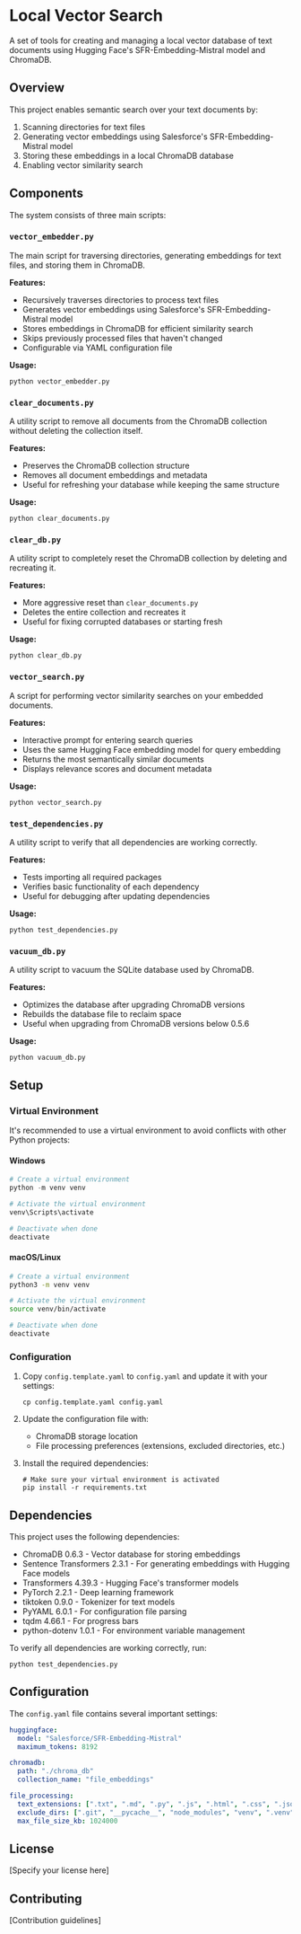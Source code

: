 # Local Vector Search

A set of tools for creating and managing a local vector database of text documents using Hugging Face's SFR-Embedding-Mistral model and ChromaDB.

## Overview

This project enables semantic search over your text documents by:
1. Scanning directories for text files
2. Generating vector embeddings using Salesforce's SFR-Embedding-Mistral model
3. Storing these embeddings in a local ChromaDB database
4. Enabling vector similarity search

## Components

The system consists of three main scripts:

### `vector_embedder.py`

The main script for traversing directories, generating embeddings for text files, and storing them in ChromaDB.

**Features:**
- Recursively traverses directories to process text files
- Generates vector embeddings using Salesforce's SFR-Embedding-Mistral model
- Stores embeddings in ChromaDB for efficient similarity search
- Skips previously processed files that haven't changed
- Configurable via YAML configuration file

**Usage:**
```
python vector_embedder.py
```

### `clear_documents.py`

A utility script to remove all documents from the ChromaDB collection without deleting the collection itself.

**Features:**
- Preserves the ChromaDB collection structure
- Removes all document embeddings and metadata
- Useful for refreshing your database while keeping the same structure

**Usage:**
```
python clear_documents.py
```

### `clear_db.py`

A utility script to completely reset the ChromaDB collection by deleting and recreating it.

**Features:**
- More aggressive reset than `clear_documents.py`
- Deletes the entire collection and recreates it
- Useful for fixing corrupted databases or starting fresh

**Usage:**
```
python clear_db.py
```

### `vector_search.py`

A script for performing vector similarity searches on your embedded documents.

**Features:**
- Interactive prompt for entering search queries
- Uses the same Hugging Face embedding model for query embedding
- Returns the most semantically similar documents
- Displays relevance scores and document metadata

**Usage:**
```
python vector_search.py
```

### `test_dependencies.py`

A utility script to verify that all dependencies are working correctly.

**Features:**
- Tests importing all required packages
- Verifies basic functionality of each dependency
- Useful for debugging after updating dependencies

**Usage:**
```
python test_dependencies.py
```

### `vacuum_db.py`

A utility script to vacuum the SQLite database used by ChromaDB.

**Features:**
- Optimizes the database after upgrading ChromaDB versions
- Rebuilds the database file to reclaim space
- Useful when upgrading from ChromaDB versions below 0.5.6

**Usage:**
```
python vacuum_db.py
```

## Setup

### Virtual Environment

It's recommended to use a virtual environment to avoid conflicts with other Python projects:

#### Windows

```powershell
# Create a virtual environment
python -m venv venv

# Activate the virtual environment
venv\Scripts\activate

# Deactivate when done
deactivate
```

#### macOS/Linux

```bash
# Create a virtual environment
python3 -m venv venv

# Activate the virtual environment
source venv/bin/activate

# Deactivate when done
deactivate
```

### Configuration

1. Copy `config.template.yaml` to `config.yaml` and update it with your settings:
   ```
   cp config.template.yaml config.yaml
   ```

2. Update the configuration file with:
   - ChromaDB storage location
   - File processing preferences (extensions, excluded directories, etc.)

3. Install the required dependencies:
   ```
   # Make sure your virtual environment is activated
   pip install -r requirements.txt
   ```

## Dependencies

This project uses the following dependencies:
- ChromaDB 0.6.3 - Vector database for storing embeddings
- Sentence Transformers 2.3.1 - For generating embeddings with Hugging Face models
- Transformers 4.39.3 - Hugging Face's transformer models
- PyTorch 2.2.1 - Deep learning framework
- tiktoken 0.9.0 - Tokenizer for text models
- PyYAML 6.0.1 - For configuration file parsing
- tqdm 4.66.1 - For progress bars
- python-dotenv 1.0.1 - For environment variable management

To verify all dependencies are working correctly, run:
```
python test_dependencies.py
```

## Configuration

The `config.yaml` file contains several important settings:

```yaml
huggingface:
  model: "Salesforce/SFR-Embedding-Mistral"
  maximum_tokens: 8192

chromadb:
  path: "./chroma_db"
  collection_name: "file_embeddings"

file_processing:
  text_extensions: [".txt", ".md", ".py", ".js", ".html", ".css", ".json", ".yaml", ".yml"]
  exclude_dirs: [".git", "__pycache__", "node_modules", "venv", ".venv", "env"]
  max_file_size_kb: 1024000
```

## License

[Specify your license here]

## Contributing

[Contribution guidelines]
